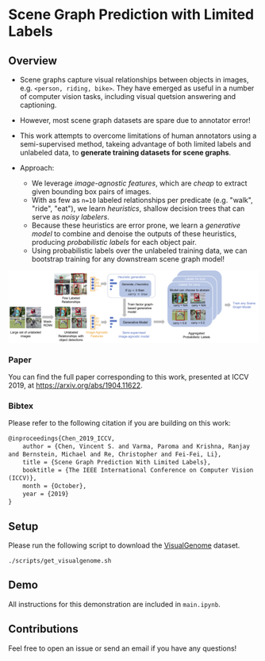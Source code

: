 # Scene Graph Prediction with Limited Labels

## Overview

* Scene graphs capture visual relationships between objects in images, e.g. `<person, riding, bike>`. They have emerged as useful in a number of computer vision tasks, including visual quetsion answering and captioning.
* However, most scene graph datasets are spare due to annotator error!
* This work attempts to overcome limitations of human annotators using a semi-supervised method, takeing advantage of both limited labels and unlabeled data, to **generate training datasets for scene graphs**.

* Approach:
    * We leverage _image-agnostic features_, which are _cheap_ to extract given bounding box pairs of images.
    * With as few as `n=10` labeled relationships per predicate (e.g. "walk", "ride", "eat"), we learn _heuristics_, shallow decision trees that can serve as _noisy labelers_.
    * Because these heuristics are error prone, we learn a _generative model_ to combine and denoise the outputs of these heuristics, producing _probabilistic labels_ for each object pair.
    * Using probabilistic labels over the unlabeled training data, we can bootstrap training for any downstream scene graph model!

<img align="center" src="figs/pipeline.png">


### Paper
You can find the full paper corresponding to this work, presented at ICCV 2019, at https://arxiv.org/abs/1904.11622.

### Bibtex

Please refer to the following citation if you are building on this work:
```
@inproceedings{Chen_2019_ICCV,
    author = {Chen, Vincent S. and Varma, Paroma and Krishna, Ranjay and Bernstein, Michael and Re, Christopher and Fei-Fei, Li},
    title = {Scene Graph Prediction With Limited Labels},
    booktitle = {The IEEE International Conference on Computer Vision (ICCV)},
    month = {October},
    year = {2019}
}
```

## Setup
Please run the following script to download the [VisualGenome](visualgenome.org) dataset.
```
./scripts/get_visualgenome.sh
```

## Demo
All instructions for this demonstration are included in `main.ipynb`.

## Contributions
Feel free to open an issue or send an email if you have any questions!


